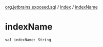 [org.jetbrains.exposed.sql](../index.md) / [Index](index.md) / [indexName](.)

# indexName

`val indexName: String`